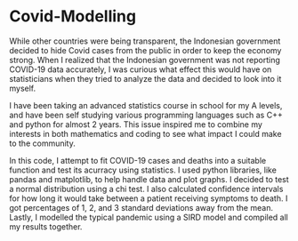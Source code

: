 # Covid-Modelling

While other countries were being transparent, the Indonesian government decided to hide Covid cases from the public in order to keep the economy strong. When I realized that the Indonesian government was not reporting COVID-19 data accurately,  I was curious what effect this would have on statisticians when they tried to analyze the data and decided to look into it myself. 

I have been taking an advanced statistics course in school for my A levels, and have been self studying various programming languages such as C++ and python for almost 2 years. This issue inspired me to combine my interests in both mathematics and coding to see what impact I could make to the community.

In this code, I attempt to fit COVID-19 cases and deaths into a suitable function and test its acurracy using statistics. I used python libraries, like pandas and matplotlib, to help handle data and plot graphs. I decided to test a normal distribution using a chi test. I also calculated confidence intervals for how long it would take between a patient receiving symptoms to death. I got percentages of 1, 2, and 3 standard deviations away from the mean. Lastly, I modelled the typical pandemic using a SIRD model and compiled all my results together.


